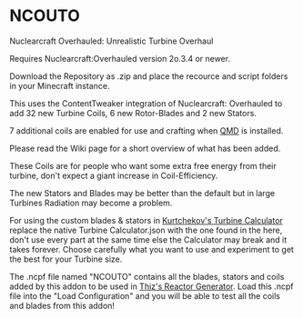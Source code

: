 # NCOUTO
Nuclearcraft Overhauled: Unrealistic Turbine Overhaul

Requires Nuclearcraft:Overhauled version 2o.3.4 or newer.

Download the Repository as .zip and place the recource and script folders in your Minecraft instance.

This uses the ContentTweaker integration of Nuclearcraft: Overhauled to add 32 new Turbine Coils, 6 new Rotor-Blades and 2 new Stators.

7 additional coils are enabled for use and crafting when [QMD](https://github.com/lach01298/QMD/) is installed.

Please read the Wiki page for a short overview of what has been added.

These Coils are for people who want some extra free energy from their turbine, don't expect a giant increase in Coil-Efficiency.

The new Stators and Blades may be better than the default but in large Turbines Radiation may become a problem.

For using the custom blades & stators in [Kurtchekov's Turbine Calculator](https://github.com/Kurtchekov/TurbineCalculator/releases) replace the native Turbine Calculator.json with the one found in the here, don't use every part at the same time else the Calculator may break and it takes forever. Choose carefully what you want to use and experiment to get the best for your Turbine size.

The .ncpf file named "NCOUTO" contains all the blades, stators and coils added by this addon to be used in [Thiz's Reactor Generator](https://github.com/ThizThizzyDizzy/nc-reactor-generator). Load this .ncpf file into the "Load Configuration" and you will be able to test all the coils and blades from this addon! 
